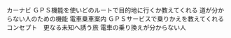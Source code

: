 カーナビ
ＧＰＳ機能を使いどのルートで目的地に行くか教えてくれる
道が分からない人のための機能
電車乗車案内
ＧＰＳサービスで乗りかえを教えてくれる
コンセプト　更なる未知へ誘う旅
電車の乗り換えが分からない人
